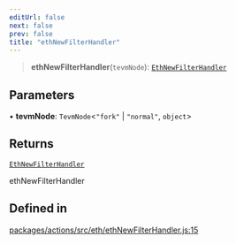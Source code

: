 ```yaml
---
editUrl: false
next: false
prev: false
title: "ethNewFilterHandler"
---
```


> **ethNewFilterHandler**(`tevmNode`): [`EthNewFilterHandler`](/reference/tevm/actions/type-aliases/ethnewfilterhandler/)

## Parameters

• **tevmNode**: `TevmNode`\<`"fork"` \| `"normal"`, `object`\>

## Returns

[`EthNewFilterHandler`](/reference/tevm/actions/type-aliases/ethnewfilterhandler/)

ethNewFilterHandler

## Defined in

[packages/actions/src/eth/ethNewFilterHandler.js:15](https://github.com/qbzzt/tevm-monorepo/blob/main/packages/actions/src/eth/ethNewFilterHandler.js#L15)
